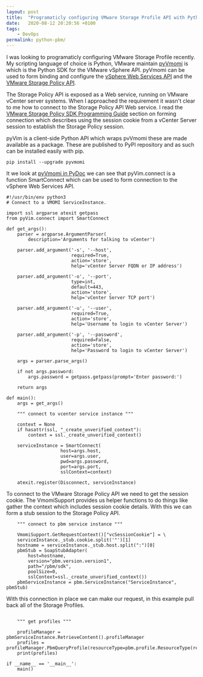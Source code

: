 ```yaml
---
layout: post
title:  "Programaticly configuring VMware Storage Profile API with Python"
date:   2020-08-12 20:20:56 +0100
tags:
    - DevOps
permalink: python-pbm/
---
```


I was looking to programaticly configuring VMware Storage Profile recently. My scripting language of choice is Python, VMware maintain [pyVmomi](https://github.com/vmware/pyvmomi) is which is the Python SDK for the VMware vSphere API. pyVmomi can be used to form binding and configure the [vSphere Web Services API](https://code.vmware.com/apis/968/vsphere) and the [VMware Storage Policy API](https://code.vmware.com/apis/971).

The Storage Policy API is exposed as a Web service, running on VMware vCenter server systems.  When I approached the requirement it wasn't clear to me how to connect to the Storage Policy API Web service. I read the [VMware Storage Policy SDK Programming Guide](https://code.vmware.com/docs/11900/vmware-storage-policy-sdk-programming-guide) section on forming connection which describes using the session cookie from a vCenter Server session to establish the Storage Policy session.

pyVim is a client-side Python API which wraps pvVmomi these are made available as a package.  These are published to PyPI repository and as such can be installed easily with pip.

```
pip install --upgrade pyvmomi
```

It we look at [pyVmomi in PyDoc](https://pydoc.net/pyvmomi/) we can see that pyVim.connect is a function SmartConnect which can be used to form connection to the vSphere Web Services API.

```
#!/usr/bin/env python3
# Connect to a VMOMI ServiceInstance.

import ssl argparse atexit getpass
from pyVim.connect import SmartConnect

def get_args():
    parser = argparse.ArgumentParser(
        description='Arguments for talking to vCenter')

    parser.add_argument('-s', '--host',
                        required=True,
                        action='store',
                        help='vCenter Server FQDN or IP address')

    parser.add_argument('-o', '--port',
                        type=int,
                        default=443,
                        action='store',
                        help='vCenter Server TCP port')

    parser.add_argument('-u', '--user',
                        required=True,
                        action='store',
                        help='Username to login to vCenter Server')

    parser.add_argument('-p', '--password',
                        required=False,
                        action='store',
                        help='Password to login to vCenter Server')

    args = parser.parse_args()

    if not args.password:
        args.password = getpass.getpass(prompt='Enter password:')

    return args

def main():
    args = get_args()

    """ connect to vcenter service instance """

    context = None
    if hasattr(ssl, "_create_unverified_context"):
        context = ssl._create_unverified_context()

    serviceInstance = SmartConnect(
                    host=args.host,
                    user=args.user,
                    pwd=args.password,
                    port=args.port,
                    sslContext=context)

    atexit.register(Disconnect, serviceInstance)
```

To connect to the VMware Storage Policy API we need to get the session cookie. The VmomiSupport provides us helper functions to do things like gather the context which includes session cookie details. With this we can form a stub session to the Storage Policy API.

```
    """ connect to pbm service instance """

    VmomiSupport.GetRequestContext()["vcSessionCookie"] = \
    serviceInstance._stub.cookie.split('"')[1]
    hostname = serviceInstance._stub.host.split(":")[0]
    pbmStub = SoapStubAdapter(
        host=hostname,
        version="pbm.version.version1",
        path="/pbm/sdk",
        poolSize=0,
        sslContext=ssl._create_unverified_context())
    pbmServiceInstance = pbm.ServiceInstance("ServiceInstance", pbmStub)
```

With this connection in place we can make our request, in this example pull back all of the Storage Profiles.

```

    """ get profiles """

    profileManager = pbmServiceInstance.RetrieveContent().profileManager
    profiles = profileManager.PbmQueryProfile(resourceType=pbm.profile.ResourceType(resourceType="STORAGE"))
    print(profiles)

if __name__ == '__main__':
    main()
```
